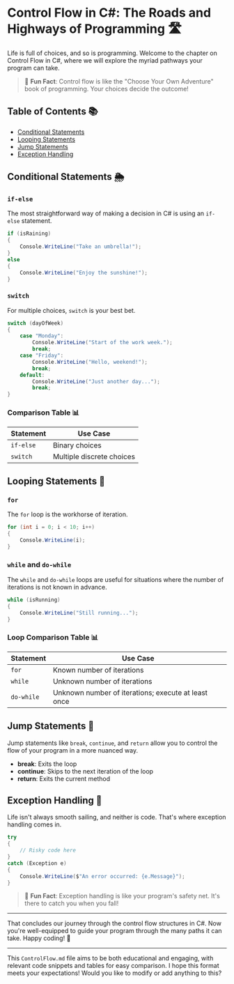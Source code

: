 
# Control Flow in C#: The Roads and Highways of Programming 🛣️

Life is full of choices, and so is programming. Welcome to the chapter on Control Flow in C#, where we will explore the myriad pathways your program can take. 

> 🌟 **Fun Fact**: Control flow is like the "Choose Your Own Adventure" book of programming. Your choices decide the outcome!

## Table of Contents 📚

- [Conditional Statements](#conditional-statements)
- [Looping Statements](#looping-statements)
- [Jump Statements](#jump-statements)
- [Exception Handling](#exception-handling)

## Conditional Statements 🌦️

### `if-else`

The most straightforward way of making a decision in C# is using an `if-else` statement.

```csharp
if (isRaining)
{
    Console.WriteLine("Take an umbrella!");
}
else
{
    Console.WriteLine("Enjoy the sunshine!");
}
```

### `switch`

For multiple choices, `switch` is your best bet.

```csharp
switch (dayOfWeek)
{
    case "Monday":
        Console.WriteLine("Start of the work week.");
        break;
    case "Friday":
        Console.WriteLine("Hello, weekend!");
        break;
    default:
        Console.WriteLine("Just another day...");
        break;
}
```

### Comparison Table 📊

| Statement  | Use Case                           |
|------------|------------------------------------|
| `if-else`  | Binary choices                     |
| `switch`   | Multiple discrete choices          |

## Looping Statements 🔄

### `for`

The `for` loop is the workhorse of iteration.

```csharp
for (int i = 0; i < 10; i++)
{
    Console.WriteLine(i);
}
```

### `while` and `do-while`

The `while` and `do-while` loops are useful for situations where the number of iterations is not known in advance.

```csharp
while (isRunning)
{
    Console.WriteLine("Still running...");
}
```

### Loop Comparison Table 📊

| Statement     | Use Case                                    |
|---------------|---------------------------------------------|
| `for`         | Known number of iterations                   |
| `while`       | Unknown number of iterations                 |
| `do-while`    | Unknown number of iterations; execute at least once |

## Jump Statements 🚀

Jump statements like `break`, `continue`, and `return` allow you to control the flow of your program in a more nuanced way.

- **break**: Exits the loop
- **continue**: Skips to the next iteration of the loop
- **return**: Exits the current method

## Exception Handling 🚨

Life isn't always smooth sailing, and neither is code. That's where exception handling comes in.

```csharp
try
{
    // Risky code here
}
catch (Exception e)
{
    Console.WriteLine($"An error occurred: {e.Message}");
}
```

> 🌟 **Fun Fact**: Exception handling is like your program's safety net. It's there to catch you when you fall!

---

That concludes our journey through the control flow structures in C#. Now you're well-equipped to guide your program through the many paths it can take. Happy coding! 🎉


---

This `ControlFlow.md` file aims to be both educational and engaging, with relevant code snippets and tables for easy comparison. I hope this format meets your expectations! Would you like to modify or add anything to this?
